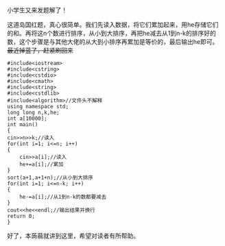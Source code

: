 
小学生又来发题解了！

这道岛国红题，真心很简单。我们先读入数据，将它们累加起来，用he存储它们的和。再将这n个数进行排序，从小到大排序，再把he减去从1到n-k的排序好的数，这个步骤是与其他大佬的从大到小排序再累加是等价的，最后输出he即可。~~最近掉蓝了，赶紧刷回来~~

    #include<iostream>
    #include<cstring>
    #include<cstdio>
    #include<cmath>
    #include<string>
    #include<cstdlib>
    #include<algorithm>//文件头不解释
    using namespace std;
    long long n,k,he;
    int a[10000];
    int main()
    {
    cin>>n>>k;//读入
    for(int i=1; i<=n; i++)
    {
        cin>>a[i];//读入
        he+=a[i];//累加
    }
    sort(a+1,a+1+n);//从小到大排序
    for(int i=1; i<=n-k; i++)
    {
        he-=a[i];//从1到n-k的数都要减去
    }
    cout<<he<<endl;//输出结果并换行
    return 0;
    }

好了，本蒟蒻就讲到这里，希望对读者有所帮助。
